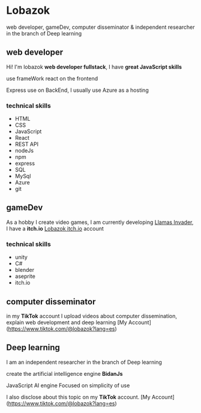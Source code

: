 # Lobazok
web developer, gameDev, computer disseminator & independent researcher in the branch of Deep learning
## web developer
Hi! I'm lobazok **web developer fullstack**, I have **great JavaScript skills**

use frameWork react on the frontend

Express use on BackEnd,
I usually use Azure as a hosting

### technical skills
+ HTML
+ CSS
+ JavaScript
+ React
+ REST API
+ nodeJs
+ npm
+ express
+ SQL
+ MySql
+ Azure
+ git

## gameDev 
As a hobby I create video games, I am currently developing [Llamas Invader](https://lobazok.itch.io/llamas-Invader),
I have a **itch.io** [Lobazok itch.io](https://lobazok.itch.io/) account

### technical skills
+ unity
+ C#
+ blender
+ aseprite
+ itch.io

## computer disseminator 

in my **TikTok** account I upload videos about computer dissemination, explain web development and deep learning
[My Account] (https://www.tiktok.com/@lobazok?lang=es)

## Deep learning 
I am an independent researcher in the branch of Deep learning 

create the artificial intelligence engine **BidanJs**

JavaScript AI engine Focused on simplicity of use

I also disclose about this topic on my **TikTok** account.
[My Account] (https://www.tiktok.com/@lobazok?lang=es)

